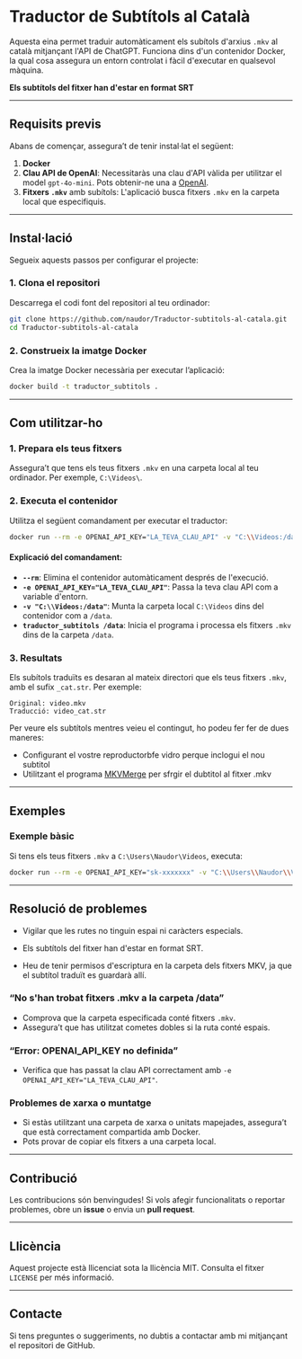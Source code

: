 # Traductor de Subtítols al Català

Aquesta eina permet traduir automàticament els subítols d'arxius `.mkv` al català mitjançant l'API de ChatGPT. Funciona dins d'un contenidor Docker, la qual cosa assegura un entorn controlat i fàcil d'executar en qualsevol màquina.

**Els subtítols del fitxer han d'estar en format SRT**

---

## **Requisits previs**

Abans de començar, assegura’t de tenir instal·lat el següent:

1. **Docker**
2. **Clau API de OpenAI**: Necessitaràs una clau d'API vàlida per utilitzar el model `gpt-4o-mini`. Pots obtenir-ne una a [OpenAI](https://platform.openai.com/).
3. **Fitxers `.mkv`** amb subítols: L'aplicació busca fitxers `.mkv` en la carpeta local que especifiquis.

---

## **Instal·lació**

Segueix aquests passos per configurar el projecte:

### 1. **Clona el repositori**

Descarrega el codi font del repositori al teu ordinador:

```bash
git clone https://github.com/naudor/Traductor-subtitols-al-catala.git
cd Traductor-subtitols-al-catala
```

### 2. **Construeix la imatge Docker**

Crea la imatge Docker necessària per executar l’aplicació:

```bash
docker build -t traductor_subtitols .
```

---

## **Com utilitzar-ho**

### 1. **Prepara els teus fitxers**

Assegura’t que tens els teus fitxers `.mkv` en una carpeta local al teu ordinador. Per exemple, `C:\Videos\`.

### 2. **Executa el contenidor**

Utilitza el següent comandament per executar el traductor:

```bash
docker run --rm -e OPENAI_API_KEY="LA_TEVA_CLAU_API" -v "C:\\Videos:/data" traductor_subtitols /data
```

#### Explicació del comandament:
- **`--rm`**: Elimina el contenidor automàticament després de l'execució.
- **`-e OPENAI_API_KEY="LA_TEVA_CLAU_API"`**: Passa la teva clau API com a variable d'entorn.
- **`-v "C:\\Videos:/data"`**: Munta la carpeta local `C:\Videos` dins del contenidor com a `/data`.
- **`traductor_subtitols /data`**: Inicia el programa i processa els fitxers `.mkv` dins de la carpeta `/data`.

### 3. **Resultats**

Els subítols traduïts es desaran al mateix directori que els teus fitxers `.mkv`, amb el sufix `_cat.str`. Per exemple:

```
Original: video.mkv
Traducció: video_cat.str
```

Per veure els subtítols mentres veieu el contingut, ho podeu fer fer de dues maneres:
- Configurant el vostre reproductorbfe vidro perque inclogui el nou subtitol
- Utilitzant el programa [MKVMerge](https://mkvtoolnix.download/downloads.html) per sfrgir el dubtitol al fitxer .mkv
---

## **Exemples**

### Exemple bàsic
Si tens els teus fitxers `.mkv` a `C:\Users\Naudor\Videos`, executa:

```bash
docker run --rm -e OPENAI_API_KEY="sk-xxxxxxx" -v "C:\\Users\\Naudor\\Videos:/data" traductor_subtitols /data
```

---

## **Resolució de problemes**

- Vigilar que les rutes no tinguin espai ni caràcters especials.

- Els subtítols del fitxer han d'estar en format SRT.

- Heu de tenir permisos d'escriptura en la carpeta dels fitxers MKV, ja que el subtítol traduït es guardarà allí.

### “No s'han trobat fitxers .mkv a la carpeta /data”
- Comprova que la carpeta especificada conté fitxers `.mkv`.
- Assegura’t que has utilitzat cometes dobles si la ruta conté espais.

### “Error: OPENAI_API_KEY no definida”
- Verifica que has passat la clau API correctament amb `-e OPENAI_API_KEY="LA_TEVA_CLAU_API"`.

### Problemes de xarxa o muntatge
- Si estàs utilitzant una carpeta de xarxa o unitats mapejades, assegura’t que està correctament compartida amb Docker.
- Pots provar de copiar els fitxers a una carpeta local.

---

## **Contribució**

Les contribucions són benvingudes! Si vols afegir funcionalitats o reportar problemes, obre un **issue** o envia un **pull request**.

---

## **Llicència**

Aquest projecte està llicenciat sota la llicència MIT. Consulta el fitxer `LICENSE` per més informació.

---

## **Contacte**

Si tens preguntes o suggeriments, no dubtis a contactar amb mi mitjançant el repositori de GitHub.

